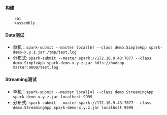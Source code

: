 #### 构建

        sbt
        >assembly

#### Data测试                         
+ 单机：`spark-submit --master local[6] --class demo.SimpleApp spark-demo-x.y.z.jar /tmp/test.log`               
+ 分布式: `spark-submit --master spark://172.16.9.43:7077 --class demo.SimpleApp spark-demo-x.y.z.jar hdfs://hadoop-master:9000/test.log`

#### Streaming测试        
+ 单机：`spark-submit --master local[4] --class demo.StreamingApp spark-demo-x.y.z.jar localhost 9999`               
+ 分布式: `spark-submit --master spark://172.16.9.43:7077 --class demo.StreamingApp spark-demo-x.y.z.jar localhost 9999`